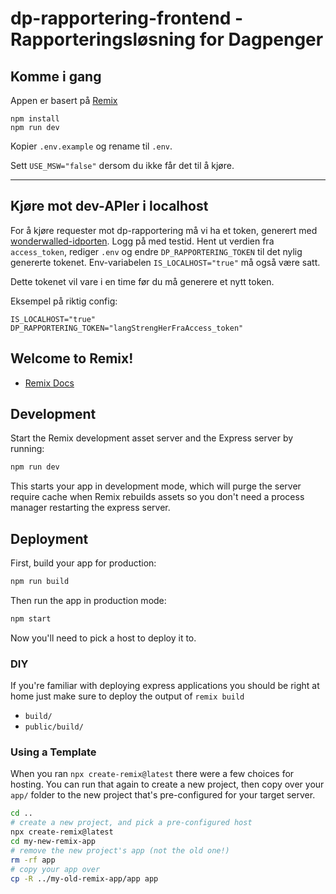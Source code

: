 # dp-rapportering-frontend - Rapporteringsløsning for Dagpenger

## Komme i gang

Appen er basert på [Remix](https://remix.run/docs)


```
npm install
npm run dev
```

Kopier `.env.example` og rename til `.env`.

Sett `USE_MSW="false"` dersom du ikke får det til å kjøre.

---

## Kjøre mot dev-APIer i localhost

For å kjøre requester mot dp-rapportering må vi ha et token, generert med [wonderwalled-idporten](https://wonderwalled-idporten.intern.dev.nav.no/api/obo?aud=dev-gcp:teamdagpenger:dp-rapportering). Logg på med testid. Hent ut verdien fra `access_token`, rediger `.env` og endre `DP_RAPPORTERING_TOKEN` til det nylig genererte tokenet. Env-variabelen `IS_LOCALHOST="true"` må også være satt.

Dette tokenet vil vare i en time før du må generere et nytt token.

Eksempel på riktig config:

```
IS_LOCALHOST="true"
DP_RAPPORTERING_TOKEN="langStrengHerFraAccess_token"
```

## Welcome to Remix!

- [Remix Docs](https://remix.run/docs)

## Development

Start the Remix development asset server and the Express server by running:

```sh
npm run dev
```

This starts your app in development mode, which will purge the server require cache when Remix rebuilds assets so you don't need a process manager restarting the express server.

## Deployment

First, build your app for production:

```sh
npm run build
```

Then run the app in production mode:

```sh
npm start
```

Now you'll need to pick a host to deploy it to.

### DIY

If you're familiar with deploying express applications you should be right at home just make sure to deploy the output of `remix build`

- `build/`
- `public/build/`

### Using a Template

When you ran `npx create-remix@latest` there were a few choices for hosting. You can run that again to create a new project, then copy over your `app/` folder to the new project that's pre-configured for your target server.

```sh
cd ..
# create a new project, and pick a pre-configured host
npx create-remix@latest
cd my-new-remix-app
# remove the new project's app (not the old one!)
rm -rf app
# copy your app over
cp -R ../my-old-remix-app/app app
```
